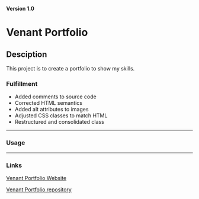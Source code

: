 **Version 1.0**  

# Venant Portfolio 
 

## Desciption  


This project is to create a portfolio to show my skills.

### Fulfillment
* Added comments to source code
* Corrected HTML semantics
* Added alt attributes to images  
* Adjusted CSS classes to match HTML
* Restructured and consolidated class
 

- - -   

### Usage  



 

- - -  

### Links  
 

[Venant Portfolio Website](https://bvenant.github.io)  

[Venant Portfolio repository](https://github.com/) 